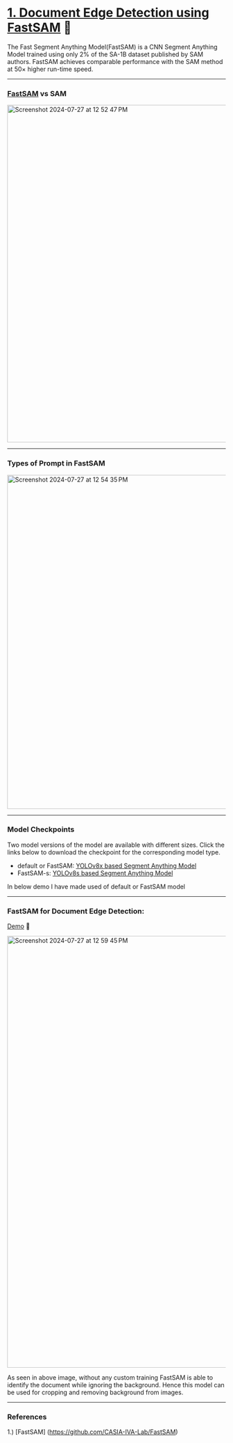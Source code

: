 # [1. Document Edge Detection using FastSAM](https://huggingface.co/spaces/HimankJ/FastSam-Document-Cropping) 🔗

The Fast Segment Anything Model(FastSAM) is a CNN Segment Anything Model trained using only 2% of the SA-1B dataset published by SAM authors. FastSAM achieves comparable performance with the SAM method at 50× higher run-time speed.

---

### [FastSAM](https://github.com/CASIA-IVA-Lab/FastSAM) vs SAM
<img width="776" alt="Screenshot 2024-07-27 at 12 52 47 PM" src="https://github.com/user-attachments/assets/d1745838-c0cf-4008-99c5-3a4794959a51">

---

### Types of Prompt in FastSAM
<img width="768" alt="Screenshot 2024-07-27 at 12 54 35 PM" src="https://github.com/user-attachments/assets/635b85b2-e56b-4a7d-b026-a18f08ca831f">

---

### Model Checkpoints

Two model versions of the model are available with different sizes. Click the links below to download the checkpoint for the corresponding model type.
- default or FastSAM: [YOLOv8x based Segment Anything Model](https://drive.google.com/file/d/1m1sjY4ihXBU1fZXdQ-Xdj-mDltW-2Rqv/view?usp=sharing)
- FastSAM-s: [YOLOv8s based Segment Anything Model](https://drive.google.com/file/d/10XmSj6mmpmRb8NhXbtiuO9cTTBwR_9SV/view?usp=sharing)

In below demo I have made used of default or FastSAM model

---

### FastSAM for Document Edge Detection:

[Demo](https://huggingface.co/spaces/HimankJ/FastSam-Document-Cropping) 🔗

<img width="993" alt="Screenshot 2024-07-27 at 12 59 45 PM" src="https://github.com/user-attachments/assets/102f3f2d-99d0-43d8-ae86-35056d0b848b">

As seen in above image, without any custom training FastSAM is able to identify the document while ignoring the background. Hence this model can be used for cropping and removing background from images.

---

### References

1.) [FastSAM] (https://github.com/CASIA-IVA-Lab/FastSAM)

